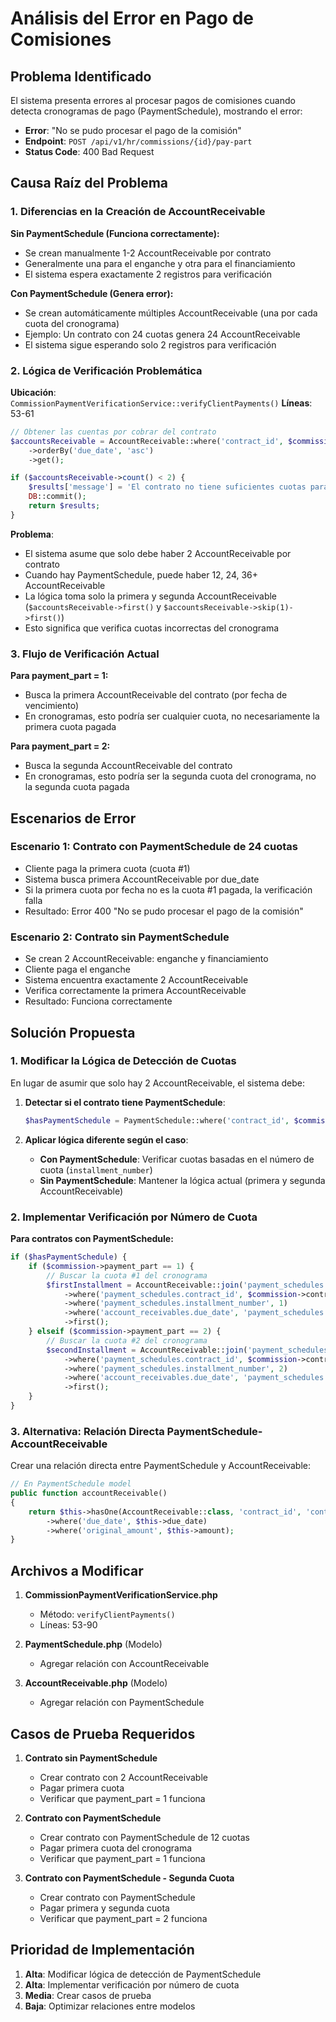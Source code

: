 # Análisis del Error en Pago de Comisiones

## Problema Identificado

El sistema presenta errores al procesar pagos de comisiones cuando detecta cronogramas de pago (PaymentSchedule), mostrando el error:
- **Error**: "No se pudo procesar el pago de la comisión"
- **Endpoint**: `POST /api/v1/hr/commissions/{id}/pay-part`
- **Status Code**: 400 Bad Request

## Causa Raíz del Problema

### 1. Diferencias en la Creación de AccountReceivable

**Sin PaymentSchedule (Funciona correctamente):**
- Se crean manualmente 1-2 AccountReceivable por contrato
- Generalmente una para el enganche y otra para el financiamiento
- El sistema espera exactamente 2 registros para verificación

**Con PaymentSchedule (Genera error):**
- Se crean automáticamente múltiples AccountReceivable (una por cada cuota del cronograma)
- Ejemplo: Un contrato con 24 cuotas genera 24 AccountReceivable
- El sistema sigue esperando solo 2 registros para verificación

### 2. Lógica de Verificación Problemática

**Ubicación**: `CommissionPaymentVerificationService::verifyClientPayments()`
**Líneas**: 53-61

```php
// Obtener las cuentas por cobrar del contrato
$accountsReceivable = AccountReceivable::where('contract_id', $commission->contract_id)
    ->orderBy('due_date', 'asc')
    ->get();

if ($accountsReceivable->count() < 2) {
    $results['message'] = 'El contrato no tiene suficientes cuotas para verificar';
    DB::commit();
    return $results;
}
```

**Problema**: 
- El sistema asume que solo debe haber 2 AccountReceivable por contrato
- Cuando hay PaymentSchedule, puede haber 12, 24, 36+ AccountReceivable
- La lógica toma solo la primera y segunda AccountReceivable (`$accountsReceivable->first()` y `$accountsReceivable->skip(1)->first()`)
- Esto significa que verifica cuotas incorrectas del cronograma

### 3. Flujo de Verificación Actual

**Para payment_part = 1:**
- Busca la primera AccountReceivable del contrato (por fecha de vencimiento)
- En cronogramas, esto podría ser cualquier cuota, no necesariamente la primera cuota pagada

**Para payment_part = 2:**
- Busca la segunda AccountReceivable del contrato
- En cronogramas, esto podría ser la segunda cuota del cronograma, no la segunda cuota pagada

## Escenarios de Error

### Escenario 1: Contrato con PaymentSchedule de 24 cuotas
- Cliente paga la primera cuota (cuota #1)
- Sistema busca primera AccountReceivable por due_date
- Si la primera cuota por fecha no es la cuota #1 pagada, la verificación falla
- Resultado: Error 400 "No se pudo procesar el pago de la comisión"

### Escenario 2: Contrato sin PaymentSchedule
- Se crean 2 AccountReceivable: enganche y financiamiento
- Cliente paga el enganche
- Sistema encuentra exactamente 2 AccountReceivable
- Verifica correctamente la primera AccountReceivable
- Resultado: Funciona correctamente

## Solución Propuesta

### 1. Modificar la Lógica de Detección de Cuotas

En lugar de asumir que solo hay 2 AccountReceivable, el sistema debe:

1. **Detectar si el contrato tiene PaymentSchedule**:
   ```php
   $hasPaymentSchedule = PaymentSchedule::where('contract_id', $commission->contract_id)->exists();
   ```

2. **Aplicar lógica diferente según el caso**:
   - **Con PaymentSchedule**: Verificar cuotas basadas en el número de cuota (`installment_number`)
   - **Sin PaymentSchedule**: Mantener la lógica actual (primera y segunda AccountReceivable)

### 2. Implementar Verificación por Número de Cuota

**Para contratos con PaymentSchedule:**
```php
if ($hasPaymentSchedule) {
    if ($commission->payment_part == 1) {
        // Buscar la cuota #1 del cronograma
        $firstInstallment = AccountReceivable::join('payment_schedules', 'account_receivables.contract_id', '=', 'payment_schedules.contract_id')
            ->where('payment_schedules.contract_id', $commission->contract_id)
            ->where('payment_schedules.installment_number', 1)
            ->where('account_receivables.due_date', 'payment_schedules.due_date')
            ->first();
    } elseif ($commission->payment_part == 2) {
        // Buscar la cuota #2 del cronograma
        $secondInstallment = AccountReceivable::join('payment_schedules', 'account_receivables.contract_id', '=', 'payment_schedules.contract_id')
            ->where('payment_schedules.contract_id', $commission->contract_id)
            ->where('payment_schedules.installment_number', 2)
            ->where('account_receivables.due_date', 'payment_schedules.due_date')
            ->first();
    }
}
```

### 3. Alternativa: Relación Directa PaymentSchedule-AccountReceivable

Crear una relación directa entre PaymentSchedule y AccountReceivable:
```php
// En PaymentSchedule model
public function accountReceivable()
{
    return $this->hasOne(AccountReceivable::class, 'contract_id', 'contract_id')
        ->where('due_date', $this->due_date)
        ->where('original_amount', $this->amount);
}
```

## Archivos a Modificar

1. **CommissionPaymentVerificationService.php**
   - Método: `verifyClientPayments()`
   - Líneas: 53-90

2. **PaymentSchedule.php** (Modelo)
   - Agregar relación con AccountReceivable

3. **AccountReceivable.php** (Modelo)
   - Agregar relación con PaymentSchedule

## Casos de Prueba Requeridos

1. **Contrato sin PaymentSchedule**
   - Crear contrato con 2 AccountReceivable
   - Pagar primera cuota
   - Verificar que payment_part = 1 funciona

2. **Contrato con PaymentSchedule**
   - Crear contrato con PaymentSchedule de 12 cuotas
   - Pagar primera cuota del cronograma
   - Verificar que payment_part = 1 funciona

3. **Contrato con PaymentSchedule - Segunda Cuota**
   - Crear contrato con PaymentSchedule
   - Pagar primera y segunda cuota
   - Verificar que payment_part = 2 funciona

## Prioridad de Implementación

1. **Alta**: Modificar lógica de detección de PaymentSchedule
2. **Alta**: Implementar verificación por número de cuota
3. **Media**: Crear casos de prueba
4. **Baja**: Optimizar relaciones entre modelos